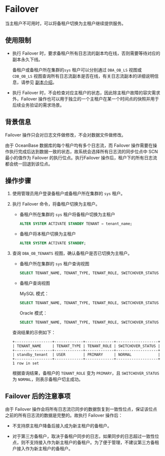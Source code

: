 # Failover

当主租户不可用时，可以将备租户切换为主租户继续提供服务。

## 使用限制

* 执行 Failover 时，要求备租户所有日志流的副本均在线，否则需要等待对应的副本永久下线。

  备租户或备租户所在集群的`sys` 租户可以分别通过 `DBA_OB_LS` 视图或 `CDB_OB_LS` 视图查询所有日志流副本是否在线，有关日志流副本的详细说明信息，请参见 [副本介绍](../../../3.replica-management/1.replica-introduction.md)。

* 执行 Failover 时，不会检查对应主租户的状态，因此除主租户故障的容灾需求外，Failover 操作也可以用于独立的一个主租户在某一个时间点的快照并用于后续业务验证的需求场景。

## 背景信息

Failover 操作只会对日志文件做修改，不会对数据文件做修改。

由于 OceanBase 数据库的每个租户均有多个日志流，而 Failover 操作需要在操作执行完成后达到数据一致的状态，故系统会选择所有日志流的同步位点中 SCN 最小的值作为 Failover 的执行位点。执行Failover 操作后，租户下的所有日志流都会统一回退到该位点。

## 操作步骤

1. 使用管理员用户登录备租户或备租户所在集群的 `sys` 租户。

2. 执行 Failover 命令，将备租户切换为主租户。

   * 备租户所在集群的 `sys` 租户将备租户切换为主租户

     ```sql
     ALTER SYSTEM ACTIVATE STANDBY TENANT = tenant_name;
     ```

   * 备租户将本租户切换为主租户

     ```sql
     ALTER SYSTEM ACTIVATE STANDBY;
     ```

3. 查询 `DBA_OB_TENANTS` 视图，确认备租户是否已切换为主租户。

   * 备租户所在集群的 `sys` 租户查询视图

     ```sql
     SELECT TENANT_NAME, TENANT_TYPE, TENANT_ROLE, SWITCHOVER_STATUS FROM oceanbase.DBA_OB_TENANTS;
     ```

   * 备租户查询视图

     MySQL 模式：

     ```sql
     SELECT TENANT_NAME, TENANT_TYPE, TENANT_ROLE, SWITCHOVER_STATUS FROM oceanbase.DBA_OB_TENANTS;
     ```

     Oracle 模式：

     ```sql
     SELECT TENANT_NAME, TENANT_TYPE, TENANT_ROLE, SWITCHOVER_STATUS FROM SYS.DBA_OB_TENANTS;
     ```

   查询结果的示例如下：

   ```shell
   +-----------------+-------------+-------------+-------------------+
   | TENANT_NAME     | TENANT_TYPE | TENANT_ROLE | SWITCHOVER_STATUS |
   +-----------------+-------------+-------------+-------------------+
   | standby_tenant  | USER        | PRIMARY     | NORMAL            |
   +-----------------+-------------+-------------+-------------------+
   1 row in set
   ```

   根据查询结果，备租户的 `TENANT_ROLE` 变为 `PRIMARY`，且 `SWITCHOVER_STATUS` 为 `NORMAL`，则表示备租户切主成功。

## Failover 后的注意事项

由于 Failover 操作会将所有日志流已同步的数据恢复到一致性位点，保证该位点之前的所有日志流的数据是完整的。故执行 Failover 操作后：

* 不支持原主租户降备后接入成为新主租户的备租户。

* 对于第三方备租户，取决于备租户同步的日志，如果同步的日志超过一致性位点，则不支持接入作为新主租户的备租户。为了便于管理，不建议第三方备租户接入作为新主租户的备租户。
